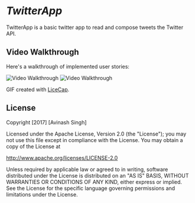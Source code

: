 # *TwitterApp*

TwitterApp is a basic twitter app to read and compose tweets the Twitter API.
## Video Walkthrough 

Here's a walkthrough of implemented user stories:

<img src='http://i.imgur.com/NzCsWjz.gif' title='Video Walkthrough' width='' alt='Video Walkthrough' />

<img src='http://i.imgur.com/qLVPK1Z.gif' title='Video Walkthrough' width='' alt='Video Walkthrough' />

GIF created with [LiceCap](http://www.cockos.com/licecap/).


## License

Copyright [2017] [Avinash Singh]

Licensed under the Apache License, Version 2.0 (the "License");
you may not use this file except in compliance with the License.
You may obtain a copy of the License at

http://www.apache.org/licenses/LICENSE-2.0

Unless required by applicable law or agreed to in writing, software
distributed under the License is distributed on an "AS IS" BASIS,
WITHOUT WARRANTIES OR CONDITIONS OF ANY KIND, either express or implied.
See the License for the specific language governing permissions and
limitations under the License.
